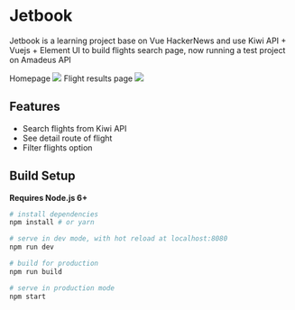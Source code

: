 # Jetbook
Jetbook is a learning project base on Vue HackerNews and use Kiwi API + Vuejs + Element UI to build flights search page, now running a test project on Amadeus API

Homepage
<img src="https://res.cloudinary.com/ditajaax2/image/upload/v1519465258/jetvbook-home_jqrpkz.png">
Flight results page
<img src="https://res.cloudinary.com/ditajaax2/image/upload/v1519465351/jetbook-result_nat1g4.png">

## Features

- Search flights from Kiwi API
- See detail route of flight
- Filter flights option

## Build Setup

**Requires Node.js 6+**

``` bash
# install dependencies
npm install # or yarn

# serve in dev mode, with hot reload at localhost:8080
npm run dev

# build for production
npm run build

# serve in production mode
npm start
```
